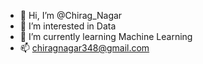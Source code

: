 - 👋 Hi, I’m @Chirag_Nagar
- 👀 I’m interested in Data
- 🌱 I’m currently learning Machine Learning
- 📫 chiragnagar348@gmail.com

<!---
Chirag1048/Chirag1048 is a ✨ special ✨ repository because its `README.md` (this file) appears on your GitHub profile.
You can click the Preview link to take a look at your changes.
--->
